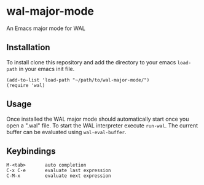 # wal-major-mode
An Emacs major mode for WAL

## Installation
To install clone this repository and add the directory to your emacs `load-path` in your emacs init file.

    (add-to-list 'load-path "~/path/to/wal-major-mode/")
    (require 'wal)

## Usage
Once installed the WAL major mode should automatically start once you open a ".wal" file.
To start the WAL interpreter execute `run-wal`.
The current buffer can be evaluated using `wal-eval-buffer`.

## Keybindings
    M-<tab>       auto completion
    C-x C-e       evaluate last expression
    C-M-x         evaluate next expression
